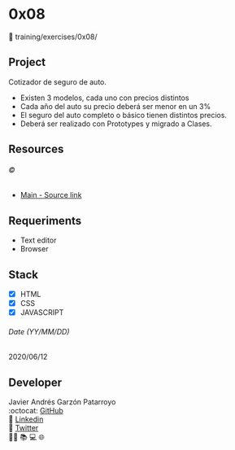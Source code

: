 # 0x08
:open_file_folder: training/exercises/0x08/

## Project
Cotizador de seguro de auto.
* Existen 3 modelos, cada uno con precios distintos
* Cada año del auto su precio deberá ser menor en un 3%
* El seguro del auto completo o básico tienen distintos precios.
* Deberá ser realizado con Prototypes y migrado a Clases.

## Resources
###### :copyright:
* [Main - Source link](https://www.udemy.com/share/101Z6UAEEcdF5VRno=/)

## Requeriments
* Text editor
* Browser

## Stack
* [x] HTML
* [x] CSS
* [x] JAVASCRIPT

###### Date (YY/MM/DD)
2020/06/12

## Developer
Javier Andrés Garzón Patarroyo  
:octocat: [GitHub](https://github.com/javierandresgp/)  
:link: [Linkedin](https://www.linkedin.com/in/javierandresgp/)  
:link: [Twitter](https://twitter.com/javierandresgp0)  
:man_technologist: :books: :computer: :globe_with_meridians: